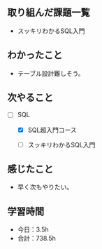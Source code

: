 ## 取り組んだ課題一覧

- スッキリわかるSQL入門

## わかったこと
- テーブル設計難しそう。

## 次やること

- [ ] SQL
    - [x] SQL超入門コース
    - [ ] スッキリわかるSQL入門


## 感じたこと
- 早く次もやりたい。

## 学習時間

- 今日：3.5h
- 合計：738.5h
